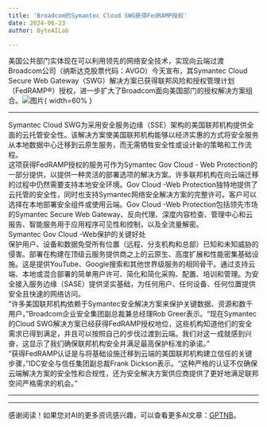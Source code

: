 ```yaml
---
title: 'Broadcom的Symantec Cloud SWG获得FedRAMP授权'
date: 2024-06-23
author: ByteAILab

---
```


美国公共部门实体现在可以利用领先的网络安全技术，实现向云端过渡  
Broadcom公司（纳斯达克股票代码：AVGO）今天宣布，其Symantec Cloud Secure Web Gateway（SWG）解决方案已获得联邦风险和授权管理计划（FedRAMP®）授权，进一步扩大了Broadcom面向美国部门的授权解决方案组合。![图片](https://ai-techpark.com/wp-content/uploads/2024/06/Broadcom’s-960x540.jpg){ width=60% }

---
Symantec Cloud SWG为采用安全服务边缘（SSE）架构的美国联邦机构提供全面的云托管安全性。该解决方案使美国联邦机构能够以经济实惠的方式将安全服务从本地数据中心迁移到云原生服务，而无需牺牲安全性或设计新的策略和工作流程。  
这项获得FedRAMP授权的服务可作为Symantec Gov Cloud - Web Protection的一部分提供，以提供一种灵活的部署选项的解决方案。许多联邦机构在向云端迁移的过程中仍然需要支持本地安全环境。Gov Cloud -Web Protection独特地提供了云托管的安全性，同时也支持Symantec网络安全解决方案的完整许可。客户可以选择在本地部署安全组件或使用云端。Gov Cloud -Web Protection包括领先市场的Symantec Secure Web Gateway、反向代理、深度内容检查、管理中心和云报告、智能服务用于应用程序可见性和控制，以及全流量解密。  
Symantec Gov Cloud -Web保护的关键好处  
保护用户、设备和数据免受所有位置（远程、分支机构和总部）已知和未知威胁的侵害。部署在构建在顶级云服务提供商之上的云原生、高度扩展和性能密集基础设施。这是提供YouTube、Google搜索和其他世界级服务的相同骨干。通过支持云端、本地或混合部署的简单用户许可、简化和简化采购、配置、培训和管理。为安全接入服务边缘（SASE）提供坚实基础，为任何用户、任何设备、任何位置提供安全且快速的网络访问。  
“许多美国联邦机构依赖于Symantec安全解决方案来保护关键数据、资源和数千用户，”Broadcom企业安全集团副总裁兼总经理Rob Greer表示。“现在Symantec的Cloud SWG解决方案已经获得FedRAMP授权地位，这些机构知道他们的安全需求已得到满足，并且可以按照自己的步伐过渡到云端。我们对这一成就感到兴奋，这显示了我们确保联邦机构安全并满足最高保护标准的承诺。”  
“获得FedRAMP认证是与将基础设施迁移到云端的美国联邦机构建立信任的关键步骤，”IDC安全与信任集团副总裁Frank Dickson表示。“这种严格的认证不仅确保云端解决方案的安全性和合规性，还为安全解决方案供应商提供了更好地满足联邦空间严格需求的机会。”  

---
---
感谢阅读！如果您对AI的更多资讯感兴趣，可以查看更多AI文章：[GPTNB](https://gptnb.com)。